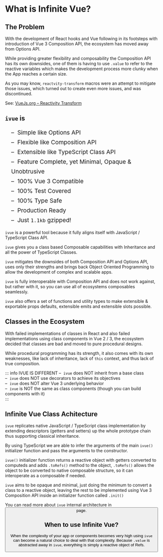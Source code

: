 <script setup lang="ts">
import Button from '../components/Button.vue'
</script>
# What is Infinite Vue?

## The Problem

With the development of React hooks and Vue following in its footsteps with introduction of Vue 3 Composition API, the ecosystem has moved away from Options API. 

While providing greater flexibility and composability the Composition API has its own downsides, one of them is having to use `.value` to refer to the reactive variables which makes the development process more clunky when the App reaches a certain size. 

As you may know, `reactvity-transform` macros were an attempt to mitigate those issues, which turned out to create even more issues, and was discontinued. 

See: [VueJs.org &ndash; Reactivity Transform](https://vuejs.org/guide/extras/reactivity-transform.html)

## `ivue` is
<div style="padding-left:20px; font-size: 1.2rem; line-height: 2rem;">
&ndash;&nbsp; Simple like Options API<br />
&ndash;&nbsp; Flexible like Composition API<br />
&ndash;&nbsp; Extensible like TypeScript Class API<br />
&ndash;&nbsp; Feature Complete, yet Minimal, Opaque & Unobtrusive<br />
&ndash;&nbsp; 100% Vue 3 Compatible<br />
&ndash;&nbsp; 100% Test Covered<br />
&ndash;&nbsp; 100% Type Safe<br />
&ndash;&nbsp; Production Ready<br />
&ndash;&nbsp; Just <code>1.1kb</code> gzipped!<br />
</div>

`ivue` is a powerful tool because it fully aligns itself with JavaScript / TypeScript Class API.

`ivue` gives you a class based Composable capabilities with Inheritance and all the power of TypeScript Classes.

`ivue` mitigates the downsides of both Composition API and Options API, uses only their strengths and brings back Object Oriented Programming to allow the development of complex and scalable apps.

`ivue` is fully interoperable with Composition API and does not work against, but rather with it, so you can use all of ecosystems composables seamlessly.

`ivue` also offers a set of functions and utility types to make extensible & exportable props defaults, extensible emits and extensible slots possible.


## Classes in the Ecosystem

With failed implementations of classes in React and also failed implementations using class components in Vue 2 / 3, the ecosystem decided that classes are bad and moved to pure procedural designs. 

While procedural programming has its strength, it also comes with its own weaknesses, like lack of inheritance, lack of `this` context, and thus lack of true composition.

::: info IVUE IS DIFFERENT
&ndash; &nbsp;`ivue` does NOT inherit from a base class<br />
&ndash; &nbsp;`ivue` does NOT use decorators to achieve its objectives<br />
&ndash; &nbsp;`ivue` does NOT alter Vue 3 underlying behavior<br />
&ndash; &nbsp;`ivue` is NOT the same as class components (though you can build components with it)<br />
:::

## Infinite Vue Class Achitecture

`ivue` replicates native JavaScript / TypeScript class implementation by extending descriptors (getters and setters) up the whole prototype chain thus supporting classical inheritance.

By using TypeScript we are able to infer the arguments of the main `ivue()` initializer function and pass the arguments to the constructor.

`ivue()` initializer function returns a reactive object with getters converted to computeds and adds `.toRefs()` method to the object, `.toRefs()` allows the object to be converted to native composable structure, so it can interoperate as a composable if needed.

`ivue` aims to be opaque and minimal, just doing the minimum to convert a class to a reactive object, leaving the rest to be implemented using Vue 3 Composition API inside an initializer function called `.init()` 

You can read more about `ivue` internal architecture in <Button href="/pages/how-it-works" label="How it works?" /> page.

## When to use Infinite Vue?

When the complexity of your app or components becomes very high using `ivue` can become a natural choice to deal with that complexity. Because `.value` is abstracted away in `ivue`, everything is simply a reactive object of Refs.

